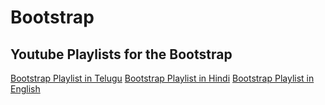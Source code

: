 # Bootstrap 

## Youtube Playlists for the Bootstrap

[Bootstrap Playlist in Telugu](https://www.youtube.com/playlist?list=PLp0XgOsoW2XYzkXeO79zq0VQ7Soxb8Mah)
[Bootstrap Playlist in Hindi](https://www.youtube.com/playlist?list=PL0b6OzIxLPbz1cgxiH5KCBsyQij1HsPtG)
[Bootstrap Playlist in English](https://www.youtube.com/playlist?list=PL4cUxeGkcC9joIM91nLzd_qaH_AimmdAR)


